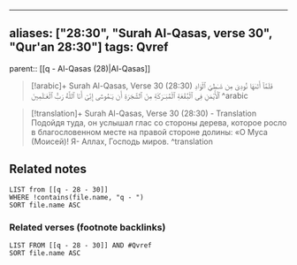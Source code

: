 
---
aliases: ["28:30", "Surah Al-Qasas, verse 30", "Qur'an 28:30"]
tags: Qvref
---

parent:: [[q - Al-Qasas (28)|Al-Qasas]]

> [!arabic]+ Surah Al-Qasas, Verse 30 (28:30)
> <span class="quran-arabic">فَلَمَّآ أَتَىٰهَا نُودِىَ مِن شَـٰطِئِ ٱلْوَادِ ٱلْأَيْمَنِ فِى ٱلْبُقْعَةِ ٱلْمُبَـٰرَكَةِ مِنَ ٱلشَّجَرَةِ أَن يَـٰمُوسَىٰٓ إِنِّىٓ أَنَا ٱللَّهُ رَبُّ ٱلْعَـٰلَمِينَ</span>
^arabic

> [!translation]+ Surah Al-Qasas, Verse 30 (28:30) - Translation
> Подойдя туда, он услышал глас со стороны дерева, которое росло в благословенном месте на правой стороне долины: «О Муса (Моисей)! Я- Аллах, Господь миров.
^translation



## Related notes
```dataview
LIST from [[q - 28 - 30]]
WHERE !contains(file.name, "q - ")
SORT file.name ASC
```

### Related verses (footnote backlinks)
```dataview
LIST FROM [[q - 28 - 30]] AND #Qvref
SORT file.name ASC
```

